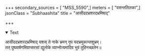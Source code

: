 +++
secondary_sources = [ "MSS_5590",]
meters = [ "वसन्ततिलका",]
jsonClass = "Subhaashita"
title = "आसीददभ्रशरदभ्रमिषाद्"

+++

<details open><summary>Text</summary>

आसीददभ्रशरदभ्रमिषाद् यशस् ते नाके भ्रमन् नृप यदभ्रमुकान्तशुभ्रम्।  
तत् पुष्पवर्षणमिवाप्सरसां द्युलोके व्याप्नोत्यमादिव भुवं तुहिनच्छलेन॥
</details>
